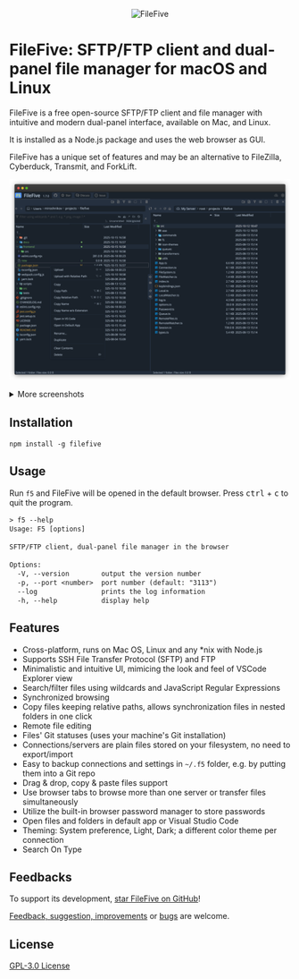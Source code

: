 <p align="center">
    <img src="https://github.com/miroshnikov/filefive/blob/main/frontend/src/assets/logo.svg" width="64" alt="FileFive" />
</p>


# FileFive: SFTP/FTP client and dual-panel file manager for macOS and Linux
FileFive is a free open-source SFTP/FTP client and file manager with intuitive and modern dual-panel interface, available on Mac, and Linux. 

It is installed as a Node.js package and uses the web browser as GUI.

FileFive has a unique set of features and may be an alternative to FileZilla, Cyberduck, Transmit, and ForkLift.

<p align="center">
    <img src="https://github.com/miroshnikov/filefive/blob/main/docs/screenshots/screenshot-1.png" alt="FileFive" />
</p>
<p align="center">
  <details>
    <summary>More screenshots</summary>
    <img src="https://github.com/miroshnikov/filefive/blob/main/docs/screenshots/screenshot-2.png" alt="FileFive"/>
    <img src="https://github.com/miroshnikov/filefive/blob/main/docs/screenshots/screenshot-3.png" alt="FileFive"/>
    <img src="https://github.com/miroshnikov/filefive/blob/main/docs/screenshots/screenshot-4.png" alt="FileFive"/>
  </details>
</p>

## Installation
```shell
npm install -g filefive
```

## Usage
Run `f5` and FileFive will be opened in the default browser. Press <kbd>ctrl</kbd> + <kbd>c</kbd> to quit the program.
```
> f5 --help
Usage: F5 [options]

SFTP/FTP client, dual-panel file manager in the browser

Options:
  -V, --version        output the version number
  -p, --port <number>  port number (default: "3113")
  --log                prints the log information
  -h, --help           display help
```

## Features
- Cross-platform, runs on Mac OS, Linux and any *nix with Node.js
- Supports SSH File Transfer Protocol (SFTP) and FTP
- Minimalistic and intuitive UI, mimicing the look and feel of VSCode Explorer view
- Search/filter files using wildcards and JavaScript Regular Expressions
- Synchronized browsing
- Copy files keeping relative paths, allows synchronization files in nested folders in one click
- Remote file editing
- Files' Git statuses (uses your machine's Git installation)
- Connections/servers are plain files stored on your filesystem, no need to export/import
- Easy to backup connections and settings in `~/.f5` folder, e.g. by putting them into a Git repo
- Drag & drop, copy & paste files support
- Use browser tabs to browse more than one server or transfer files simultaneously
- Utilize the built-in browser password manager to store passwords
- Open files and folders in default app or Visual Studio Code
- Theming: System preference, Light, Dark; a different color theme per connection
- Search On Type

## Feedbacks
To support its development, [star FileFive on GitHub](https://github.com/miroshnikov/filefive/stargazers)!

[Feedback, suggestion, improvements](https://github.com/miroshnikov/filefive/discussions) or [bugs](https://github.com/miroshnikov/filefive/issues) are welcome.

## License
[GPL-3.0 License](LICENSE)
